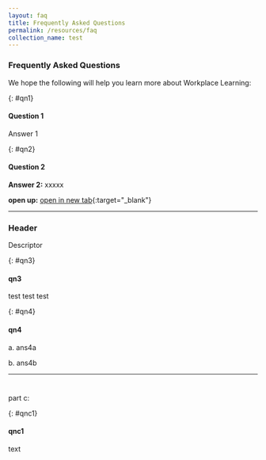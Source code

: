```yaml
---
layout: faq
title: Frequently Asked Questions
permalink: /resources/faq
collection_name: test
---
```


<!-- COMMENT: This page uses customised 'faq' layout to organise the content below. Go to "_layouts->faq.html" if you need to edit the layout for this page, or change the layout to 'leftnav-page-content' in the header code snippet above to switch to a standard page layout -->

<!-- NOTE: Each Q&A must be preceded with a '{: #qn{Number}}' (e.g. {: #qn1}) as a unique identifier -->

<!-- COMMENT: The {:target="_blank"} syntax at the end of the Markdown webpage URL is used to open the URL in a new window tab -->


### Frequently Asked Questions

We hope the following will help you learn more about Workplace Learning:

{: #qn1}
#### Question 1
Answer 1

{: #qn2}
#### Question 2
**Answer 2:** xxxxx

**open up:** [open in new tab](http://www.workplacelearning.gov.sg){:target="_blank"}

----------

### Header
Descriptor

{: #qn3}
#### qn3
test test test 

{: #qn4}
#### qn4
a. ans4a

b. ans4b


---

#      
part c:

{: #qnc1}
#### qnc1
text 

